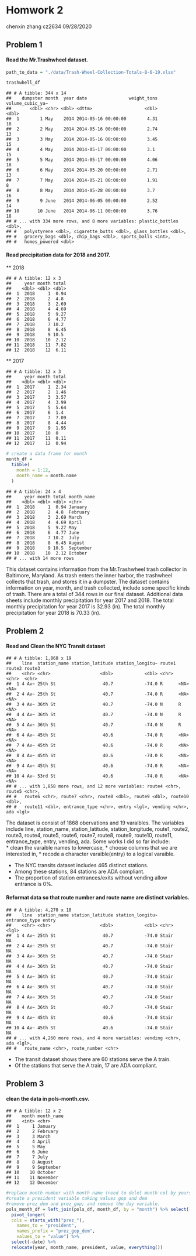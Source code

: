 Homwork 2
================
chenxin zhang cz2634
09/28/2020

## Problem 1

#### Read the Mr.Trashwheel dataset.

``` r
path_to_data = "./data/Trash-Wheel-Collection-Totals-8-6-19.xlsx"
```

``` r
trashwhell_df
```

    ## # A tibble: 344 x 14
    ##    dumpster month  year date                weight_tons volume_cubic_ya~
    ##       <dbl> <chr> <dbl> <dttm>                    <dbl>            <dbl>
    ##  1        1 May    2014 2014-05-16 00:00:00        4.31               18
    ##  2        2 May    2014 2014-05-16 00:00:00        2.74               13
    ##  3        3 May    2014 2014-05-16 00:00:00        3.45               15
    ##  4        4 May    2014 2014-05-17 00:00:00        3.1                15
    ##  5        5 May    2014 2014-05-17 00:00:00        4.06               18
    ##  6        6 May    2014 2014-05-20 00:00:00        2.71               13
    ##  7        7 May    2014 2014-05-21 00:00:00        1.91                8
    ##  8        8 May    2014 2014-05-28 00:00:00        3.7                16
    ##  9        9 June   2014 2014-06-05 00:00:00        2.52               14
    ## 10       10 June   2014 2014-06-11 00:00:00        3.76               18
    ## # ... with 334 more rows, and 8 more variables: plastic_bottles <dbl>,
    ## #   polystyrene <dbl>, cigarette_butts <dbl>, glass_bottles <dbl>,
    ## #   grocery_bags <dbl>, chip_bags <dbl>, sports_balls <int>,
    ## #   homes_powered <dbl>

#### Read precipitation data for 2018 and 2017.

\*\* 2018

    ## # A tibble: 12 x 3
    ##     year month total
    ##    <dbl> <dbl> <dbl>
    ##  1  2018     1  0.94
    ##  2  2018     2  4.8 
    ##  3  2018     3  2.69
    ##  4  2018     4  4.69
    ##  5  2018     5  9.27
    ##  6  2018     6  4.77
    ##  7  2018     7 10.2 
    ##  8  2018     8  6.45
    ##  9  2018     9 10.5 
    ## 10  2018    10  2.12
    ## 11  2018    11  7.82
    ## 12  2018    12  6.11

\*\* 2017

    ## # A tibble: 12 x 3
    ##     year month total
    ##    <dbl> <dbl> <dbl>
    ##  1  2017     1  2.34
    ##  2  2017     2  1.46
    ##  3  2017     3  3.57
    ##  4  2017     4  3.99
    ##  5  2017     5  5.64
    ##  6  2017     6  1.4 
    ##  7  2017     7  7.09
    ##  8  2017     8  4.44
    ##  9  2017     9  1.95
    ## 10  2017    10  0   
    ## 11  2017    11  0.11
    ## 12  2017    12  0.94

``` r
# create a data frame for month
month_df = 
  tibble(
    month = 1:12, 
    month_name = month.name
  )
```

    ## # A tibble: 24 x 4
    ##     year month total month_name
    ##    <dbl> <dbl> <dbl> <chr>     
    ##  1  2018     1  0.94 January   
    ##  2  2018     2  4.8  February  
    ##  3  2018     3  2.69 March     
    ##  4  2018     4  4.69 April     
    ##  5  2018     5  9.27 May       
    ##  6  2018     6  4.77 June      
    ##  7  2018     7 10.2  July      
    ##  8  2018     8  6.45 August    
    ##  9  2018     9 10.5  September 
    ## 10  2018    10  2.12 October   
    ## # ... with 14 more rows

This dataset contains information from the Mr.Trashwheel trash collector
in Baltimore, Maryland. As trash enters the inner harbor, the trashwheel
collects that trash, and stores it in a dumpster. The dataset contains
information on year, month, and trash collected, include some specific
kinds of trash. There are a total of 344 rows in our final dataset.
Additional data sheets include monthly precipitation for year 2017 and
2018. The total monthly precipitation for year 2017 is 32.93 (in). The
total monthly precipitation for year 2018 is 70.33 (in).

## Problem 2

#### Read and Clean the NYC Transit dataset

    ## # A tibble: 1,868 x 19
    ##    line  station_name station_latitude station_longitu~ route1 route2 route3
    ##    <chr> <chr>                   <dbl>            <dbl> <chr>  <chr>  <chr> 
    ##  1 4 Av~ 25th St                  40.7            -74.0 R      <NA>   <NA>  
    ##  2 4 Av~ 25th St                  40.7            -74.0 R      <NA>   <NA>  
    ##  3 4 Av~ 36th St                  40.7            -74.0 N      R      <NA>  
    ##  4 4 Av~ 36th St                  40.7            -74.0 N      R      <NA>  
    ##  5 4 Av~ 36th St                  40.7            -74.0 N      R      <NA>  
    ##  6 4 Av~ 45th St                  40.6            -74.0 R      <NA>   <NA>  
    ##  7 4 Av~ 45th St                  40.6            -74.0 R      <NA>   <NA>  
    ##  8 4 Av~ 45th St                  40.6            -74.0 R      <NA>   <NA>  
    ##  9 4 Av~ 45th St                  40.6            -74.0 R      <NA>   <NA>  
    ## 10 4 Av~ 53rd St                  40.6            -74.0 R      <NA>   <NA>  
    ## # ... with 1,858 more rows, and 12 more variables: route4 <chr>, route5 <chr>,
    ## #   route6 <chr>, route7 <chr>, route8 <dbl>, route9 <dbl>, route10 <dbl>,
    ## #   route11 <dbl>, entrance_type <chr>, entry <lgl>, vending <chr>, ada <lgl>

The dataset is consist of 1868 obervations and 19 varaibles. The
variables include line, station\_name, station\_latitude,
station\_longitude, route1, route2, route3, route4, route5, route6,
route7, route8, route9, route10, route11, entrance\_type, entry,
vending, ada. Some works I did so far include:  
\* clean the varaible names to lowercase, \* choose columns that we are
interested in, \* recode a character varaible(entry) to a logical
varaible.

  - The NYC transits dataset includes 465 distinct stations.
  - Among these stations, 84 stations are ADA compliant.
  - The proportion of station entrances/exits without vending allow
    entrance is 0%.

#### Reformat data so that route number and route name are distinct variables.

    ## # A tibble: 4,270 x 10
    ##    line  station_name station_latitude station_longitu~ entrance_type entry
    ##    <chr> <chr>                   <dbl>            <dbl> <chr>         <lgl>
    ##  1 4 Av~ 25th St                  40.7            -74.0 Stair         NA   
    ##  2 4 Av~ 25th St                  40.7            -74.0 Stair         NA   
    ##  3 4 Av~ 36th St                  40.7            -74.0 Stair         NA   
    ##  4 4 Av~ 36th St                  40.7            -74.0 Stair         NA   
    ##  5 4 Av~ 36th St                  40.7            -74.0 Stair         NA   
    ##  6 4 Av~ 36th St                  40.7            -74.0 Stair         NA   
    ##  7 4 Av~ 36th St                  40.7            -74.0 Stair         NA   
    ##  8 4 Av~ 36th St                  40.7            -74.0 Stair         NA   
    ##  9 4 Av~ 45th St                  40.6            -74.0 Stair         NA   
    ## 10 4 Av~ 45th St                  40.6            -74.0 Stair         NA   
    ## # ... with 4,260 more rows, and 4 more variables: vending <chr>, ada <lgl>,
    ## #   route_name <chr>, route_number <chr>

  - The transit dataset shows there are 60 stations serve the A train.
  - Of the stations that serve the A train, 17 are ADA compliant.

## Problem 3

#### clean the data in pols-month.csv.

    ## # A tibble: 12 x 2
    ##    month month_name
    ##    <int> <chr>     
    ##  1     1 January   
    ##  2     2 February  
    ##  3     3 March     
    ##  4     4 April     
    ##  5     5 May       
    ##  6     6 June      
    ##  7     7 July      
    ##  8     8 August    
    ##  9     9 September 
    ## 10    10 October   
    ## 11    11 November  
    ## 12    12 December

``` r
#replace month number with month name (need to delet month col by yourself.)
#create a president variable taking values gop and dem
#remove prez_dem and prez_gop; and remove the day variable.
pols_month_df = left_join(pols_df, month_df, by = "month") %>% select(-month) %>% 
  pivot_longer(
  cols = starts_with("prez_"),
    names_to = "president",
    names_prefix = "prez_gop_dem",
    values_to = "value") %>% 
  select(-date) %>% 
  relocate(year, month_name, president, value, everything()) 
```
